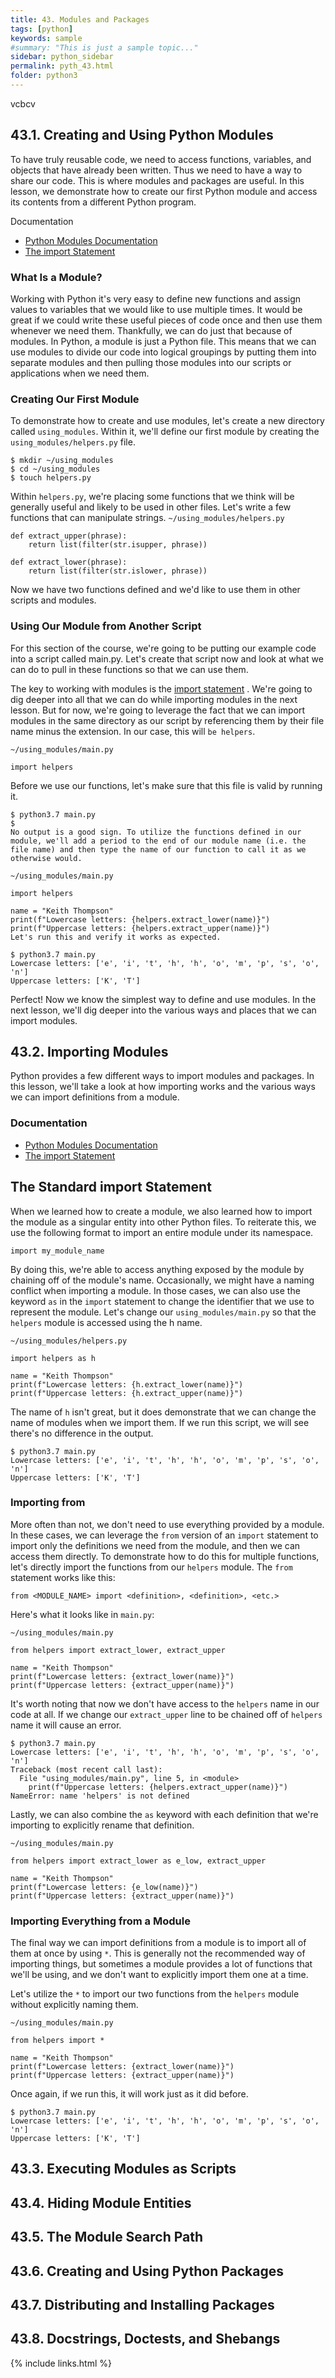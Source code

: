 ```yaml
---
title: 43. Modules and Packages
tags: [python]
keywords: sample
#summary: "This is just a sample topic..."
sidebar: python_sidebar
permalink: pyth_43.html
folder: python3
---
```

vcbcv 


## 43.1. Creating and Using Python Modules

To have truly reusable code, we need to access functions, variables, and objects that have already been written. Thus we need to have a way to share our code. This is where modules and packages are useful. In this lesson, we demonstrate how to create our first Python module and access its contents from a different Python program.

Documentation 
- [Python Modules Documentation](https://docs.python.org/3/tutorial/modules.html)
- [The import Statement](https://docs.python.org/3/reference/simple_stmts.html#import)

### What Is a Module?

Working with Python it's very easy to define new functions and assign values to variables that we would like to use multiple times. It would be great if we could write these useful pieces of code once and then use them whenever we need them. Thankfully, we can do just that because of modules. In Python, a module is just a Python file. This means that we can use modules to divide our code into logical groupings by putting them into separate modules and then pulling those modules into our scripts or applications when we need them.

### Creating Our First Module
To demonstrate how to create and use modules, let's create a new directory called ```using_modules```. Within it, we'll define our first module by creating the ```using_modules/helpers.py``` file.

```
$ mkdir ~/using_modules
$ cd ~/using_modules
$ touch helpers.py
```

Within ```helpers.py```, we're placing some functions that we think will be generally useful and likely to be used in other files. Let's write a few functions that can manipulate strings. ```~/using_modules/helpers.py```

```
def extract_upper(phrase):
    return list(filter(str.isupper, phrase))

def extract_lower(phrase):
    return list(filter(str.islower, phrase))
```

Now we have two functions defined and we'd like to use them in other scripts and modules.

### Using Our Module from Another Script

For this section of the course, we're going to be putting our example code into a script called main.py. Let's create that script now and look at what we can do to pull in these functions so that we can use them.

The key to working with modules is the [import statement](https://docs.python.org/3/reference/simple_stmts.html#import) . We're going to dig deeper into all that we can do while importing modules in the next lesson. But for now, we're going to leverage the fact that we can import modules in the same directory as our script by referencing them by their file name minus the extension. In our case, this will ```be helpers```.

```
~/using_modules/main.py
```

```
import helpers
```

Before we use our functions, let's make sure that this file is valid by running it.

```
$ python3.7 main.py
$
No output is a good sign. To utilize the functions defined in our module, we'll add a period to the end of our module name (i.e. the file name) and then type the name of our function to call it as we otherwise would.

~/using_modules/main.py

import helpers

name = "Keith Thompson"
print(f"Lowercase letters: {helpers.extract_lower(name)}")
print(f"Uppercase letters: {helpers.extract_upper(name)}")
Let's run this and verify it works as expected.

$ python3.7 main.py
Lowercase letters: ['e', 'i', 't', 'h', 'h', 'o', 'm', 'p', 's', 'o', 'n']
Uppercase letters: ['K', 'T']

```

Perfect! Now we know the simplest way to define and use modules. In the next lesson, we'll dig deeper into the various ways and places that we can import modules.

## 43.2. Importing Modules

Python provides a few different ways to import modules and packages. In this lesson, we'll take a look at how importing works and the various ways we can import definitions from a module.

### Documentation 
- [Python Modules Documentation](https://docs.python.org/3/tutorial/modules.html)
- [The import Statement](https://docs.python.org/3/reference/simple_stmts.html#import)

## The Standard import Statement

When we learned how to create a module, we also learned how to import the module as a singular entity into other Python files. To reiterate this, we use the following format to import an entire module under its namespace.

```
import my_module_name
```

By doing this, we're able to access anything exposed by the module by chaining off of the module's name. Occasionally, we might have a naming conflict when importing a module. In those cases, we can also use the keyword ```as``` in the ```import``` statement to change the identifier that we use to represent the module. Let's change our ```using_modules/main.py``` so that the ```helpers``` module is accessed using the h name.

```
~/using_modules/helpers.py
```

```
import helpers as h

name = "Keith Thompson"
print(f"Lowercase letters: {h.extract_lower(name)}")
print(f"Uppercase letters: {h.extract_upper(name)}")
```

The name of ```h``` isn't great, but it does demonstrate that we can change the name of modules when we import them. If we run this script, we will see there's no difference in the output.

```
$ python3.7 main.py
Lowercase letters: ['e', 'i', 't', 'h', 'h', 'o', 'm', 'p', 's', 'o', 'n']
Uppercase letters: ['K', 'T']
```

### Importing from

More often than not, we don't need to use everything provided by a module. In these cases, we can leverage the ```from``` version of an ```import``` statement to import only the definitions we need from the module, and then we can access them directly. To demonstrate how to do this for multiple functions, let's directly import the functions from our ```helpers``` module. The ```from``` statement works like this:

```
from <MODULE_NAME> import <definition>, <definition>, <etc.>
```

Here's what it looks like in `main.py`:

`~/using_modules/main.py`

```
from helpers import extract_lower, extract_upper

name = "Keith Thompson"
print(f"Lowercase letters: {extract_lower(name)}")
print(f"Uppercase letters: {extract_upper(name)}")
```

It's worth noting that now we don't have access to the ```helpers``` name in our code at all. If we change our ```extract_upper``` line to be chained off of ```helpers``` name it will cause an error.

```
$ python3.7 main.py
Lowercase letters: ['e', 'i', 't', 'h', 'h', 'o', 'm', 'p', 's', 'o', 'n']
Traceback (most recent call last):
  File "using_modules/main.py", line 5, in <module>
    print(f"Uppercase letters: {helpers.extract_upper(name)}")
NameError: name 'helpers' is not defined
```

Lastly, we can also combine the ```as``` keyword with each definition that we're importing to explicitly rename that definition.

`~/using_modules/main.py`

```
from helpers import extract_lower as e_low, extract_upper

name = "Keith Thompson"
print(f"Lowercase letters: {e_low(name)}")
print(f"Uppercase letters: {extract_upper(name)}")
```

### Importing Everything from a Module

The final way we can import definitions from a module is to import all of them at once by using `*`. This is generally not the recommended way of importing things, but sometimes a module provides a lot of functions that we'll be using, and we don't want to explicitly import them one at a time.

Let's utilize the `*` to import our two functions from the `helpers` module without explicitly naming them.

`~/using_modules/main.py`

```
from helpers import *

name = "Keith Thompson"
print(f"Lowercase letters: {extract_lower(name)}")
print(f"Uppercase letters: {extract_upper(name)}")
```

Once again, if we run this, it will work just as it did before.

```
$ python3.7 main.py
Lowercase letters: ['e', 'i', 't', 'h', 'h', 'o', 'm', 'p', 's', 'o', 'n']
Uppercase letters: ['K', 'T']
```


## 43.3. Executing Modules as Scripts


## 43.4. Hiding Module Entities


## 43.5. The Module Search Path


## 43.6. Creating and Using Python Packages


## 43.7. Distributing and Installing Packages


## 43.8. Docstrings, Doctests, and Shebangs









{% include links.html %}
